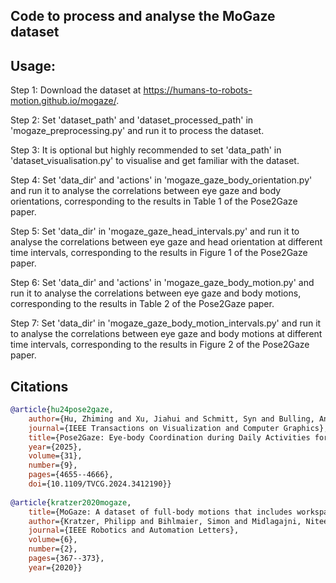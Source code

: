 ## Code to process and analyse the MoGaze dataset


## Usage:
Step 1: Download the dataset at https://humans-to-robots-motion.github.io/mogaze/.

Step 2: Set 'dataset_path' and 'dataset_processed_path' in 'mogaze_preprocessing.py' and run it to process the dataset.

Step 3: It is optional but highly recommended to set 'data_path' in 'dataset_visualisation.py' to visualise and get familiar with the dataset.

Step 4: Set 'data_dir' and 'actions' in 'mogaze_gaze_body_orientation.py' and run it to analyse the correlations between eye gaze and body orientations, corresponding to the results in Table 1 of the Pose2Gaze paper.

Step 5: Set 'data_dir' in 'mogaze_gaze_head_intervals.py' and run it to analyse the correlations between eye gaze and head orientation at different time intervals, corresponding to the results in Figure 1 of the Pose2Gaze paper.

Step 6: Set 'data_dir' and 'actions' in 'mogaze_gaze_body_motion.py' and run it to analyse the correlations between eye gaze and body motions, corresponding to the results in Table 2 of the Pose2Gaze paper.

Step 7: Set 'data_dir' in 'mogaze_gaze_body_motion_intervals.py' and run it to analyse the correlations between eye gaze and body motions at different time intervals, corresponding to the results in Figure 2 of the Pose2Gaze paper.


## Citations

```bibtex
@article{hu24pose2gaze,
	author={Hu, Zhiming and Xu, Jiahui and Schmitt, Syn and Bulling, Andreas},
	journal={IEEE Transactions on Visualization and Computer Graphics}, 
	title={Pose2Gaze: Eye-body Coordination during Daily Activities for Gaze Prediction from Full-body Poses}, 
	year={2025},
	volume={31},
	number={9},
	pages={4655--4666},
	doi={10.1109/TVCG.2024.3412190}}
	
@article{kratzer2020mogaze,
	title={MoGaze: A dataset of full-body motions that includes workspace geometry and eye-gaze},
	author={Kratzer, Philipp and Bihlmaier, Simon and Midlagajni, Niteesh Balachandra and Prakash, Rohit and Toussaint, Marc and Mainprice, Jim},
	journal={IEEE Robotics and Automation Letters},
	volume={6},
	number={2},
	pages={367--373},
	year={2020}}
```
